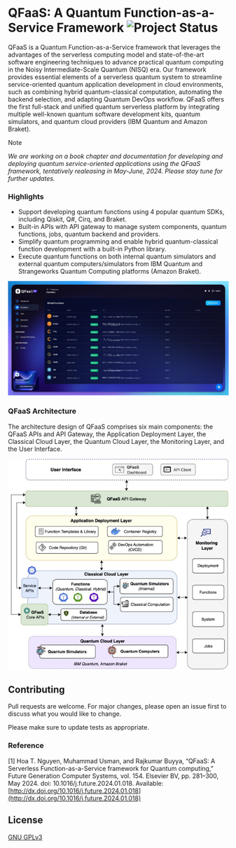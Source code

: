 # QFaaS: A Quantum Function-as-a-Service Framework ![Project Status](https://img.shields.io/badge/Project-Beta%20Release-yellow) 

QFaaS is a Quantum Function-as-a-Service framework that leverages the advantages of the serverless computing model and state-of-the-art software engineering techniques to advance practical quantum computing in the Noisy Intermediate-Scale Quantum (NISQ) era. Our framework provides essential elements of a serverless quantum system to streamline service-oriented quantum application development in cloud environments, such as combining hybrid quantum-classical computation, automating the backend selection, and adapting Quantum DevOps workflow. QFaaS offers the first full-stack and unified quantum serverless platform by integrating multiple well-known quantum software development kits, quantum simulators, and quantum cloud providers (IBM Quantum and Amazon Braket).

> [!NOTE]  
> _We are working on a book chapter and documentation for developing and deploying quantum service-oriented applications using the QFaaS framework, tentatively realeasing in May-June, 2024. Please stay tune for further updates._

### Highlights
- Support developing quantum functions using 4 popular quantum SDKs, including Qiskit, Q#, Cirq, and Braket.
- Built-in APIs with API gateway to manage system components, quantum functions, jobs, quantum backend and providers.
- Simplify quantum programming and enable hybrid quantum-classical function development with a built-in Python library.
- Execute quantum functions on both internal quantum simulators and external quantum computers/simulators from IBM Quantum and Strangeworks Quantum Computing platforms (Amazon Braket).

![QFaaS UI](docs/images/qfaas-ui.jpg "QFaaS Web UI")


### QFaaS Architecture 
The architecture design of QFaaS comprises six main components: the QFaaS APIs and API Gateway, the Application Deployment Layer, the Classical Cloud Layer, the Quantum Cloud Layer, the Monitoring Layer, and the User Interface. 

![QFaaS Architecture](docs/images/qfaas-architecture.jpg "QFaaS Architecture")


## Contributing

Pull requests are welcome. For major changes, please open an issue first
to discuss what you would like to change.

Please make sure to update tests as appropriate.


### Reference
[1] Hoa T. Nguyen, Muhammad Usman, and Rajkumar Buyya, “QFaaS: A Serverless Function-as-a-Service framework for Quantum computing,” Future Generation Computer Systems, vol. 154. Elsevier BV, pp. 281–300, May 2024. doi: 10.1016/j.future.2024.01.018. Available: [http://dx.doi.org/10.1016/j.future.2024.01.018](http://dx.doi.org/10.1016/j.future.2024.01.018)

## License

[GNU GPLv3](https://choosealicense.com/licenses/gpl-3.0/)
